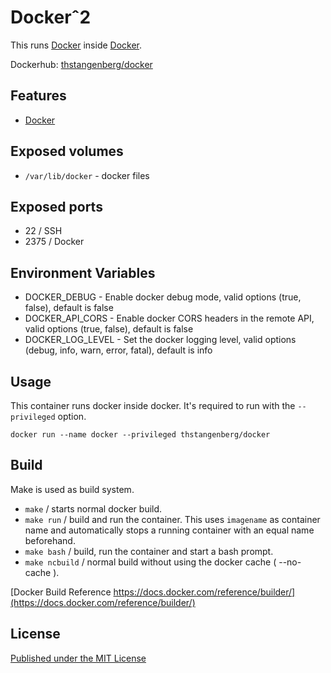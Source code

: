 # Dockerˆ2

This runs [Docker][DOCKER] inside [Docker][DOCKER].

Dockerhub: [thstangenberg/docker][dockerhub]


## Features ##

- [Docker][DOCKER]


## Exposed volumes ##

- `/var/lib/docker` - docker files


## Exposed ports ##

- 22 / SSH 
- 2375 / Docker


## Environment Variables

- DOCKER_DEBUG - Enable docker debug mode, valid options (true, false), default is false
- DOCKER_API_CORS - Enable docker CORS headers in the remote API, valid options (true, false), default is false
- DOCKER_LOG_LEVEL - Set the docker logging level, valid options (debug, info, warn, error, fatal), default is info


## Usage ##

This container runs docker inside docker. It's required to run with the `--privileged` option.

`docker run --name docker --privileged thstangenberg/docker`


## Build 

Make is used as build system.

- `make` / starts normal docker build.
- `make run` / build and run the container. This uses `imagename` as container name and automatically stops a running container with an equal name beforehand. 
- `make bash` /  build, run the container and start a bash prompt.
- `make ncbuild` / normal build without using the docker cache ( --no-cache ).

[Docker Build Reference https://docs.docker.com/reference/builder/](https://docs.docker.com/reference/builder/)


## License ##

[Published under the MIT License][LICENSE]

[DOCKER]: http://www.docker.com
[DOCKERHUB]: https://hub.docker.com/u/thstangenberg/imagename
[LICENSE]: https://bitbucket.org/thstangenberg/docker-baseimage/src/master/LICENSE.md "Published under the MIT License"